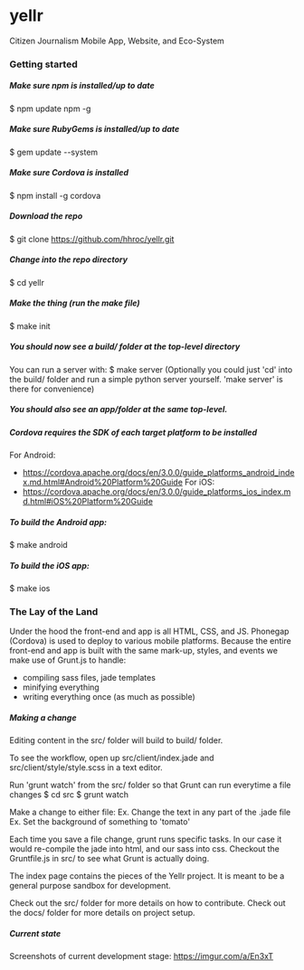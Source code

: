# yellr

Citizen Journalism Mobile App, Website, and Eco-System


### Getting started

##### Make sure npm is installed/up to date
$ npm update npm -g

##### Make sure RubyGems is installed/up to date
$ gem update --system

##### Make sure Cordova is installed
$ npm install -g cordova


##### Download the repo
$ git clone https://github.com/hhroc/yellr.git

##### Change into the repo directory
$ cd yellr

##### Make the thing (run the make file)
$ make init

##### You should now see a build/ folder at the top-level directory
You can run a server with:
$ make server
(Optionally you could just 'cd' into the build/ folder and run a simple python server yourself. 'make server' is there for convenience)

##### You should also see an app/folder at the same top-level.

##### Cordova requires the SDK of each target platform to be installed
For Android:
-	https://cordova.apache.org/docs/en/3.0.0/guide_platforms_android_index.md.html#Android%20Platform%20Guide
For iOS:
-	https://cordova.apache.org/docs/en/3.0.0/guide_platforms_ios_index.md.html#iOS%20Platform%20Guide	


##### To build the Android app:
$ make android
##### To build the iOS app:
$ make ios



### The Lay of the Land

Under the hood the front-end and app is all HTML, CSS, and JS. Phonegap (Cordova) is used to deploy to various mobile platforms. Because the entire front-end and app is built with the same mark-up, styles, and events we make use of Grunt.js to handle:
- compiling sass files, jade templates
- minifying everything
- writing everything once (as much as possible)

##### Making a change

Editing content in the src/ folder will build to build/ folder.

To see the workflow, open up src/client/index.jade and src/client/style/style.scss in a text editor.

Run 'grunt watch' from the src/ folder so that Grunt can run everytime a file changes
$ cd src
$ grunt watch

Make a change to either file:
Ex. Change the text in any part of the .jade file
Ex. Set the background of something to 'tomato'

Each time you save a file change, grunt runs specific tasks.
In our case it would re-compile the jade into html, and our sass into css.
Checkout the Gruntfile.js in src/ to see what Grunt is actually doing.

The index page contains the pieces of the Yellr project.
It is meant to be a general purpose sandbox for development.

Check out the src/ folder for more details on how to contribute.
Check out the docs/ folder for more details on project setup.









##### Current state
Screenshots of current development stage:
https://imgur.com/a/En3xT
